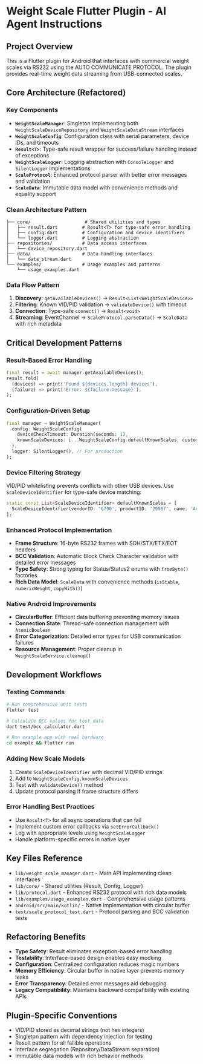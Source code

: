 # Weight Scale Flutter Plugin - AI Agent Instructions

## Project Overview

This is a Flutter plugin for Android that interfaces with commercial weight scales via RS232 using the AUTO COMMUNICATE PROTOCOL. The plugin provides real-time weight data streaming from USB-connected scales.

## Core Architecture (Refactored)

### Key Components

- **`WeightScaleManager`**: Singleton implementing both `WeightScaleDeviceRepository` and `WeightScaleDataStream` interfaces
- **`WeightScaleConfig`**: Configuration class with serial parameters, device IDs, and timeouts
- **`Result<T>`**: Type-safe result wrapper for success/failure handling instead of exceptions
- **`WeightScaleLogger`**: Logging abstraction with `ConsoleLogger` and `SilentLogger` implementations
- **`ScaleProtocol`**: Enhanced protocol parser with better error messages and validation
- **`ScaleData`**: Immutable data model with convenience methods and equality support

### Clean Architecture Pattern

```
├── core/                    # Shared utilities and types
│   ├── result.dart         # Result<T> for type-safe error handling
│   ├── config.dart         # Configuration and device identifiers
│   └── logger.dart         # Logging abstraction
├── repositories/           # Data access interfaces
│   └── device_repository.dart
├── data/                   # Data handling interfaces
│   └── data_stream.dart
└── examples/               # Usage examples and patterns
    └── usage_examples.dart
```

### Data Flow Pattern

1. **Discovery**: `getAvailableDevices()` → `Result<List<WeightScaleDevice>>`
2. **Filtering**: Known VID/PID validation → `validateDevice()` with timeout
3. **Connection**: Type-safe `connect()` → `Result<void>`
4. **Streaming**: EventChannel → `ScaleProtocol.parseData()` → `ScaleData` with rich metadata

## Critical Development Patterns

### Result-Based Error Handling

```dart
final result = await manager.getAvailableDevices();
result.fold(
  (devices) => print('Found ${devices.length} devices'),
  (failure) => print('Error: ${failure.message}'),
);
```

### Configuration-Driven Setup

```dart
final manager = WeightScaleManager(
  config: WeightScaleConfig(
    deviceCheckTimeout: Duration(seconds: 1),
    knownScaleDevices: [...WeightScaleConfig.defaultKnownScales, customDevice],
  ),
  logger: SilentLogger(), // For production
);
```

### Device Filtering Strategy

VID/PID whitelisting prevents conflicts with other USB devices. Use `ScaleDeviceIdentifier` for type-safe device matching:

```dart
static const List<ScaleDeviceIdentifier> defaultKnownScales = [
  ScaleDeviceIdentifier(vendorID: '6790', productID: '29987', name: 'Aclas'),
];
```

### Enhanced Protocol Implementation

- **Frame Structure**: 16-byte RS232 frames with SOH/STX/ETX/EOT headers
- **BCC Validation**: Automatic Block Check Character validation with detailed error messages
- **Type Safety**: Strong typing for Status/Status2 enums with `fromByte()` factories
- **Rich Data Model**: `ScaleData` with convenience methods (`isStable`, `numericWeight`, `copyWith()`)

### Native Android Improvements

- **CircularBuffer**: Efficient data buffering preventing memory issues
- **Connection State**: Thread-safe connection management with `AtomicBoolean`
- **Error Categorization**: Detailed error types for USB communication failures
- **Resource Management**: Proper cleanup in `WeightScaleService.cleanup()`

## Development Workflows

### Testing Commands

```bash
# Run comprehensive unit tests
flutter test

# Calculate BCC values for test data
dart test/bcc_calculator.dart

# Run example app with real hardware
cd example && flutter run
```

### Adding New Scale Models

1. Create `ScaleDeviceIdentifier` with decimal VID/PID strings
2. Add to `WeightScaleConfig.knownScaleDevices`
3. Test with `validateDevice()` method
4. Update protocol parsing if frame structure differs

### Error Handling Best Practices

- Use `Result<T>` for all async operations that can fail
- Implement custom error callbacks via `setErrorCallback()`
- Log with appropriate levels using `WeightScaleLogger`
- Handle platform-specific errors in native layer

## Key Files Reference

- `lib/weight_scale_manager.dart` - Main API implementing clean interfaces
- `lib/core/` - Shared utilities (Result, Config, Logger)
- `lib/protocol.dart` - Enhanced RS232 protocol with rich data models
- `lib/examples/usage_examples.dart` - Comprehensive usage patterns
- `android/src/main/kotlin/` - Native implementation with circular buffer
- `test/scale_protocol_test.dart` - Protocol parsing and BCC validation tests

## Refactoring Benefits

- **Type Safety**: Result<T> eliminates exception-based error handling
- **Testability**: Interface-based design enables easy mocking
- **Configuration**: Centralized configuration reduces magic numbers
- **Memory Efficiency**: Circular buffer in native layer prevents memory leaks
- **Error Transparency**: Detailed error messages aid debugging
- **Legacy Compatibility**: Maintains backward compatibility with existing APIs

## Plugin-Specific Conventions

- VID/PID stored as decimal strings (not hex integers)
- Singleton pattern with dependency injection for testing
- Result<T> pattern for all fallible operations
- Interface segregation (Repository/DataStream separation)
- Immutable data models with rich behavior methods

